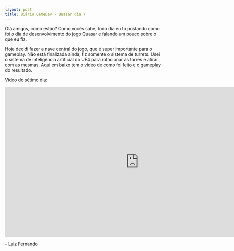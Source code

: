 ```yaml
---
layout: post
title: Diário GameDev - Quasar dia 7
---
```


Olá amigos, como estão? Como vocês sabe, todo dia eu to postando como foi o dia de desenvolvimento do jogo Quasar e falando um pouco sobre o que eu fiz.

Hoje decidi fazer a nave central do jogo, que é super importante para o gameplay. Não está finalizada ainda, fiz somente o sistema de turrets. Usei o sistema de inteligência artificial do UE4 para rotacionar as torres e atirar com as mesmas. Aqui em baixo tem o vídeo de como foi feito e o gameplay do resultado.

Vídeo do sétimo dia:

<div class="videoWrapper">
  <iframe width="854" height="480" src="https://www.youtube.com/embed/d3l0T-IdjxU" frameborder="0" allow="autoplay; encrypted-media" allowfullscreen></iframe>
</div>


<p class= "message"> - Luiz Fernando </p>


